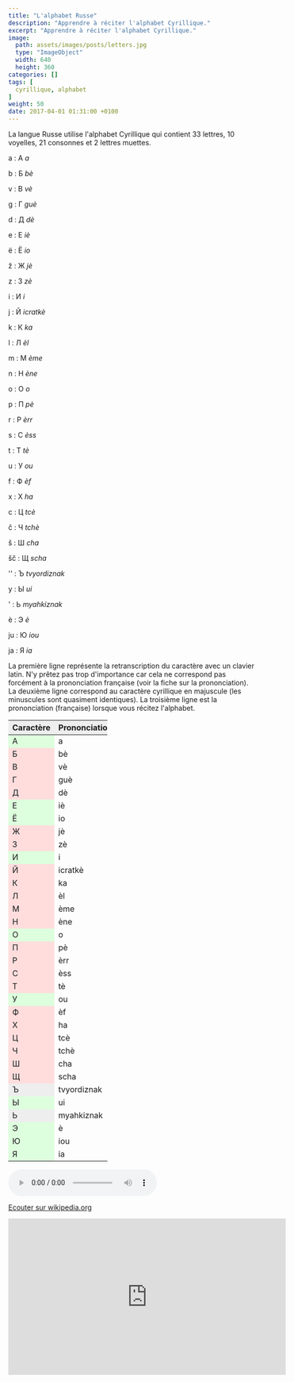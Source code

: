 ```yaml
---
title: "L'alphabet Russe"
description: "Apprendre à réciter l'alphabet Cyrillique."
excerpt: "Apprendre à réciter l'alphabet Cyrillique."
image:
  path: assets/images/posts/letters.jpg
  type: "ImageObject"
  width: 640
  height: 360
categories: []
tags: [
  cyrillique, alphabet
]
weight: 50
date: 2017-04-01 01:31:00 +0100
---
```


La langue Russe utilise l'alphabet Cyrillique qui contient 33 lettres, 10 voyelles, 21 consonnes et 2 lettres muettes.

a
: А
*a*

b
: Б
*b&egrave;*

v
: В
*v&egrave;*

g
: Г
*gu&egrave;*

d
: Д
*d&egrave;*

e
: Е
*i&egrave;*

ë
: Ё
*io*

ž
: Ж
*j&egrave;*

z
: З
*z&egrave;*

i
: И
*i*

j
: Й
*icratk&egrave;*

k
: К
*ka*

l
: Л
*&egrave;l*

m
: М
*&egrave;me*

n
: Н
*&egrave;ne*

o
: О
*o*

p
: П
*p&egrave;*

r
: Р
*&egrave;rr*

s
: С
*&egrave;ss*

t
: Т
*t&egrave;*

u
: У
*ou*

f
: Ф
*&egrave;f*

x
: Х
*ha*

c
: Ц
*tc&egrave;*

č
: Ч
*tch&egrave;*

š
: Ш
*cha*

šč
: Щ
*scha*

&#x27;&#x27;
: Ъ
*tvyordiznak*

y
: Ы
*ui*

&#x27;
: Ь
*myahkiznak*

è
: Э
*&egrave;*

ju
: Ю
*iou*

ja
: Я
*ia*


La première ligne représente la retranscription du caractère avec un clavier latin. N'y prêtez pas trop d'importance car cela ne correspond pas forcément à la prononciation française (voir la fiche sur la prononciation). La deuxième ligne correspond au caractère cyrillique en majuscule (les minuscules sont quasiment identiques). La troisième ligne est la prononciation (française) lorsque vous récitez l'alphabet.


<table style="width: 200px;" hidden>
<colgroup> <col style="width: 20%; background-color: #eee;" span="1" /> <col style="width: 80%;" span="1" /> </colgroup>
<thead style="background-color: #eee;">
<tr>
<th>Caractère</th>
<th>Prononciation</th>
</tr>
</thead>
<tbody>
<tr>
<td style="background: #dfd;">А</td>
<td>a</td>
</tr>
<tr>
<td style="background: #fdd;">Б</td>
<td>b&egrave;</td>
</tr>
<tr>
<td style="background: #fdd;">В</td>
<td>v&egrave;</td>
</tr>
<tr>
<td style="background: #fdd;">Г</td>
<td>gu&egrave;</td>
</tr>
<tr>
<td style="background: #fdd;">Д</td>
<td>d&egrave;</td>
</tr>
<tr>
<td style="background: #dfd;">Е</td>
<td>i&egrave;</td>
</tr>
<tr>
<td style="background: #dfd;">Ё</td>
<td>io</td>
</tr>
<tr>
<td style="background: #fdd;">Ж</td>
<td>j&egrave;</td>
</tr>
<tr>
<td style="background: #fdd;">З</td>
<td>z&egrave;</td>
</tr>
<tr>
<td style="background: #dfd;">И</td>
<td>i</td>
</tr>
<tr>
<td style="background: #fdd;">Й</td>
<td>icratk&egrave;</td>
</tr>
<tr>
<td style="background: #fdd;">К</td>
<td>ka</td>
</tr>
<tr>
<td style="background: #fdd;">Л</td>
<td>&egrave;l</td>
</tr>
<tr>
<td style="background: #fdd;">М</td>
<td>&egrave;me</td>
</tr>
<tr>
<td style="background: #fdd;">Н</td>
<td>&egrave;ne</td>
</tr>
<tr>
<td style="background: #dfd;">О</td>
<td>o</td>
</tr>
<tr>
<td style="background: #fdd;">П</td>
<td>p&egrave;</td>
</tr>
<tr>
<td style="background: #fdd;">Р</td>
<td>&egrave;rr</td>
</tr>
<tr>
<td style="background: #fdd;">С</td>
<td>&egrave;ss</td>
</tr>
<tr>
<td style="background: #fdd;">Т</td>
<td>t&egrave;</td>
</tr>
<tr>
<td style="background: #dfd;">У</td>
<td>ou</td>
</tr>
<tr>
<td style="background: #fdd;">Ф</td>
<td>&egrave;f</td>
</tr>
<tr>
<td style="background: #fdd;">Х</td>
<td>ha</td>
</tr>
<tr>
<td style="background: #fdd;">Ц</td>
<td>tc&egrave;</td>
</tr>
<tr>
<td style="background: #fdd;">Ч</td>
<td>tch&egrave;</td>
</tr>
<tr>
<td style="background: #fdd;">Ш</td>
<td>cha</td>
</tr>
<tr>
<td style="background: #fdd;">Щ</td>
<td>scha</td>
</tr>
<tr>
<td>Ъ</td>
<td>tvyordiznak</td>
</tr>
<tr>
<td style="background: #dfd;">Ы</td>
<td>ui</td>
</tr>
<tr>
<td>Ь</td>
<td>myahkiznak</td>
</tr>
<tr>
<td style="background: #dfd;">Э</td>
<td>&egrave;</td>
</tr>
<tr>
<td style="background: #dfd;">Ю</td>
<td>iou</td>
</tr>
<tr>
<td style="background: #dfd;">Я</td>
<td>ia</td>
</tr>
</tbody>
</table>


<p>
    <audio controls>
        <source type="audio/ogg" src="https://upload.wikimedia.org/wikipedia/commons/2/24/Russian_alphabet.ogg">
    </audio>
</p>

[Ecouter sur wikipedia.org](https://en.wikipedia.org/wiki/File:Russian_alphabet.ogg)


<p><iframe width="560" height="315" src="https://www.youtube.com/embed/SLfpp704KI8" frameborder="0" allowfullscreen></iframe></p>
